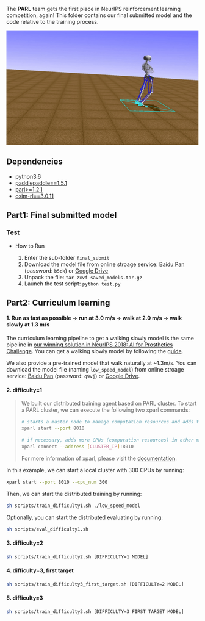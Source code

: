 The **PARL** team gets the first place in NeurIPS reinforcement learning competition, again! This folder contains our final submitted model and the code relative to the training process.

<p align="center">
<img src="image/performance.gif" alt="PARL" height="300" />
</p>

## Dependencies
- python3.6
- [paddlepaddle==1.5.1](https://github.com/PaddlePaddle/Paddle)
- [parl>=1.2.1](https://github.com/PaddlePaddle/PARL)
- [osim-rl==3.0.11](https://github.com/stanfordnmbl/osim-rl)


## Part1: Final submitted model
### Test
- How to Run

  1. Enter the sub-folder `final_submit`
  2. Download the model file from online stroage service: [Baidu Pan](https://pan.baidu.com/s/12LIPspckCT8-Q5U1QX69Fg) (password: `b5ck`) or [Google Drive](https://drive.google.com/file/d/1jJtOcOVJ6auz3s-TyWgUJvofPXI94yxy/view?usp=sharing)
  3. Unpack the file:
           `tar zxvf saved_models.tar.gz`
  4. Launch the test script:
           `python test.py`


## Part2: Curriculum learning

#### 1. Run as fast as possible -> run at 3.0 m/s -> walk at 2.0 m/s -> walk slowly at 1.3 m/s
The curriculum learning pipeline to get a walking slowly model is the same pipeline in [our winning solution in NeurIPS 2018: AI for Prosthetics Challenge](https://github.com/PaddlePaddle/PARL/tree/develop/examples/NeurIPS2018-AI-for-Prosthetics-Challenge). You can get a walking slowly model by following the [guide](https://github.com/PaddlePaddle/PARL/tree/develop/examples/NeurIPS2018-AI-for-Prosthetics-Challenge#part2-curriculum-learning).

We also provide a pre-trained model that walk naturally at ~1.3m/s. You can download the model file (naming `low_speed_model`) from online stroage service: [Baidu Pan](https://pan.baidu.com/s/1Mi_6bD4QxLWLdyLYe2GRFw) (password: `q9vj`) or [Google Drive](https://drive.google.com/file/d/1_cz6Cg3DAT4u2a5mxk2vP9u8nDWOE7rW/view?usp=sharing).

#### 2. difficulty=1
> We built our distributed training agent based on PARL cluster. To start a PARL cluster, we can execute the following two xparl commands:
>
>
>```bash
># starts a master node to manage computation resources and adds the local CPUs to the cluster.
>xparl start --port 8010 
>```
>
>```bash
># if necessary, adds more CPUs (computation resources) in other machine to the cluster.
>xparl connect --address [CLUSTER_IP]:8010 
>```
>
> For more information of xparl, please visit the [documentation](https://parl.readthedocs.io/en/latest/parallel_training/setup.html).

In this example, we can start a local cluster with 300 CPUs by running:

```bash
xparl start --port 8010 --cpu_num 300
```

Then, we can start the distributed training by running:
```bash
sh scripts/train_difficulty1.sh ./low_speed_model
```

Optionally, you can start the distributed evaluating by running:
```bash
sh scripts/eval_difficulty1.sh
```

#### 3. difficulty=2
```bash
sh scripts/train_difficulty2.sh [DIFFICULTY=1 MODEL]
```

#### 4. difficulty=3, first target
```bash
sh scripts/train_difficulty3_first_target.sh [DIFFICULTY=2 MODEL]
```

#### 5. difficulty=3
```bash
sh scripts/train_difficulty3.sh [DIFFICULTY=3 FIRST TARGET MODEL]
```
